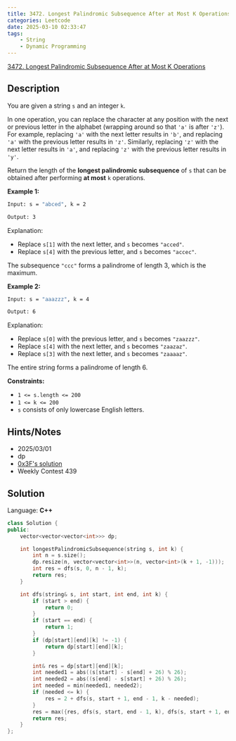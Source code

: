 ```yaml
---
title: 3472. Longest Palindromic Subsequence After at Most K Operations
categories: Leetcode
date: 2025-03-10 02:33:47
tags:
    - String
    - Dynamic Programming
---
```


[3472. Longest Palindromic Subsequence After at Most K Operations](https://leetcode.com/problems/longest-palindromic-subsequence-after-at-most-k-operations/description/)

## Description

You are given a string `s` and an integer `k`.

In one operation, you can replace the character at any position with the next or previous letter in the alphabet (wrapping around so that `'a'` is after `'z'`). For example, replacing `'a'` with the next letter results in `'b'`, and replacing `'a'` with the previous letter results in `'z'`. Similarly, replacing `'z'` with the next letter results in `'a'`, and replacing `'z'` with the previous letter results in `'y'`.

Return the length of the **longest palindromic subsequence**  of `s` that can be obtained after performing **at most**  `k` operations.

**Example 1:**

```bash
Input: s = "abced", k = 2

Output: 3
```

Explanation:

- Replace `s[1]` with the next letter, and `s` becomes `"acced"`.
- Replace `s[4]` with the previous letter, and `s` becomes `"accec"`.

The subsequence `"ccc"` forms a palindrome of length 3, which is the maximum.

**Example 2:**

```bash
Input: s = "aaazzz", k = 4

Output: 6
```

Explanation:

- Replace `s[0]` with the previous letter, and `s` becomes `"zaazzz"`.
- Replace `s[4]` with the next letter, and `s` becomes `"zaazaz"`.
- Replace `s[3]` with the next letter, and `s` becomes `"zaaaaz"`.

The entire string forms a palindrome of length 6.

**Constraints:**

- `1 <= s.length <= 200`
- `1 <= k <= 200`
- `s` consists of only lowercase English letters.

## Hints/Notes

- 2025/03/01
- dp
- [0x3F's solution](https://leetcode.cn/problems/longest-palindromic-subsequence-after-at-most-k-operations/solutions/3591706/qu-jian-dppythonjavacgo-by-endlesscheng-sd78/)
- Weekly Contest 439

## Solution

Language: **C++**

```C++
class Solution {
public:
    vector<vector<vector<int>>> dp;

    int longestPalindromicSubsequence(string s, int k) {
        int n = s.size();
        dp.resize(n, vector<vector<int>>(n, vector<int>(k + 1, -1)));
        int res = dfs(s, 0, n - 1, k);
        return res;
    }

    int dfs(string& s, int start, int end, int k) {
        if (start > end) {
            return 0;
        }
        if (start == end) {
            return 1;
        }
        if (dp[start][end][k] != -1) {
            return dp[start][end][k];
        }

        int& res = dp[start][end][k];
        int needed1 = abs((s[start] - s[end] + 26) % 26);
        int needed2 = abs((s[end] - s[start] + 26) % 26);
        int needed = min(needed1, needed2);
        if (needed <= k) {
            res = 2 + dfs(s, start + 1, end - 1, k - needed);
        }
        res = max({res, dfs(s, start, end - 1, k), dfs(s, start + 1, end, k)});
        return res;
    }
};
```
